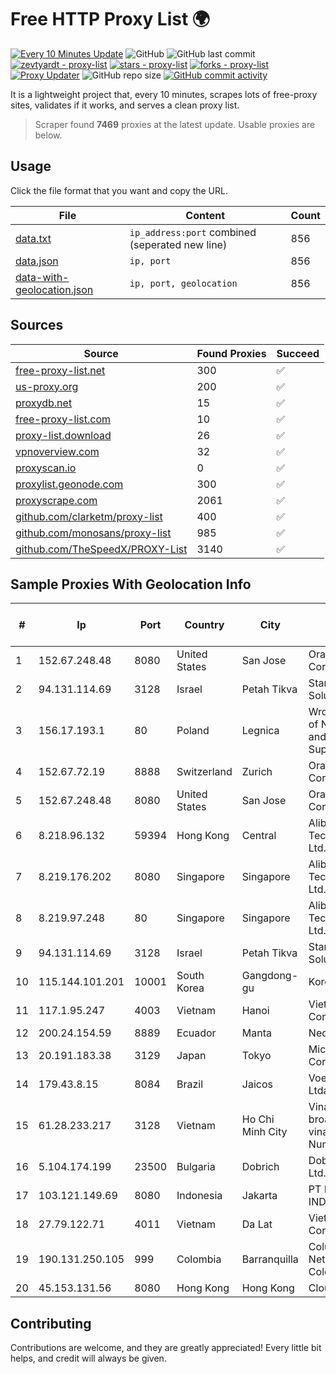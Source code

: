 
# Free HTTP Proxy List 🌍

[![Every 10 Minutes Update](https://github.com/mertguvencli/http-proxy-list/actions/workflows/main.yml/badge.svg?branch=main)](https://github.com/mertguvencli/http-proxy-list/actions/workflows/main.yml)
![GitHub](https://img.shields.io/github/license/mertguvencli/http-proxy-list)
![GitHub last commit](https://img.shields.io/github/last-commit/mertguvencli/http-proxy-list)
[![zevtyardt - proxy-list](https://img.shields.io/static/v1?label=zevtyardt&message=proxy-list&color=blue&logo=github)](https://github.com/zevtyardt/proxy-list "Go to GitHub repo")
[![stars - proxy-list](https://img.shields.io/github/stars/zevtyardt/proxy-list?style=social)](https://github.com/zevtyardt/proxy-list)
[![forks - proxy-list](https://img.shields.io/github/forks/zevtyardt/proxy-list?style=social)](https://github.com/zevtyardt/proxy-list)
[![Proxy Updater](https://github.com/zevtyardt/proxy-list/workflows/Proxy%20Updater/badge.svg)](https://github.com/zevtyardt/proxy-list/actions?query=workflow:"Proxy+Updater")
![GitHub repo size](https://img.shields.io/github/repo-size/zevtyardt/proxy-list)
[![GitHub commit activity](https://img.shields.io/github/commit-activity/m/zevtyardt/proxy-list?logo=commits)](https://github.com/zevtyardt/proxy-list/commits/main)

It is a lightweight project that, every 10 minutes, scrapes lots of free-proxy sites, validates if it works, and serves a clean proxy list.

> Scraper found **7469** proxies at the latest update. Usable proxies are below.

## Usage

Click the file format that you want and copy the URL.

|File|Content|Count|
|----|-------|-----|
|[data.txt](https://raw.githubusercontent.com/mertguvencli/http-proxy-list/main/proxy-list/data.txt)|`ip_address:port` combined (seperated new line)|856|
|[data.json](https://raw.githubusercontent.com/mertguvencli/http-proxy-list/main/proxy-list/data.json)|`ip, port`|856|
|[data-with-geolocation.json](https://raw.githubusercontent.com/mertguvencli/http-proxy-list/main/proxy-list/data-with-geolocation.json)|`ip, port, geolocation`|856|

## Sources

|Source|Found Proxies|Succeed|
|------|-------------|-------|
|[free-proxy-list.net](https://free-proxy-list.net)|300|✅|
|[us-proxy.org](https://www.us-proxy.org)|200|✅|
|[proxydb.net](http://proxydb.net)|15|✅|
|[free-proxy-list.com](https://free-proxy-list.com/?page=&port=&type%5B%5D=http&type%5B%5D=https&up_time=0&search=Search)|10|✅|
|[proxy-list.download](https://www.proxy-list.download/HTTP)|26|✅|
|[vpnoverview.com](https://vpnoverview.com/privacy/anonymous-browsing/free-proxy-servers)|32|✅|
|[proxyscan.io](https://www.proxyscan.io)|0|✅|
|[proxylist.geonode.com](https://proxylist.geonode.com/api/proxy-list?limit=300&page=1&sort_by=lastChecked&sort_type=desc&protocols=http,https)|300|✅|
|[proxyscrape.com](https://api.proxyscrape.com/v2/?request=displayproxies&protocol=http&timeout=10000&country=all&ssl=all&anonymity=all)|2061|✅|
|[github.com/clarketm/proxy-list](https://raw.githubusercontent.com/clarketm/proxy-list/master/proxy-list-raw.txt)|400|✅|
|[github.com/monosans/proxy-list](https://raw.githubusercontent.com/monosans/proxy-list/main/proxies/http.txt)|985|✅|
|[github.com/TheSpeedX/PROXY-List](https://raw.githubusercontent.com/TheSpeedX/PROXY-List/master/http.txt)|3140|✅|


## Sample Proxies With Geolocation Info

|#|Ip|Port|Country|City|Internet Service Provider|
|-|--|----|-------|----|-------------------------|
|1|152.67.248.48|8080|United States|San Jose|Oracle Corporation|
|2|94.131.114.69|3128|Israel|Petah Tikva|Stark Industries Solutions LTD|
|3|156.17.193.1|80|Poland|Legnica|Wroclaw Centre of Networking and Supercomputing|
|4|152.67.72.19|8888|Switzerland|Zurich|Oracle Corporation|
|5|152.67.248.48|8080|United States|San Jose|Oracle Corporation|
|6|8.218.96.132|59394|Hong Kong|Central|Alibaba (US) Technology Co., Ltd.|
|7|8.219.176.202|8080|Singapore|Singapore|Alibaba (US) Technology Co., Ltd.|
|8|8.219.97.248|80|Singapore|Singapore|Alibaba (US) Technology Co., Ltd.|
|9|94.131.114.69|3128|Israel|Petah Tikva|Stark Industries Solutions LTD|
|10|115.144.101.201|10001|South Korea|Gangdong-gu|Korea Telecom|
|11|117.1.95.247|4003|Vietnam|Hanoi|Viettel Corporation|
|12|200.24.154.59|8889|Ecuador|Manta|Nedetel S.A.|
|13|20.191.183.38|3129|Japan|Tokyo|Microsoft Corporation|
|14|179.43.8.15|8084|Brazil|Jaicos|Voex Telecom Ltda|
|15|61.28.233.217|3128|Vietnam|Ho Chi Minh City|Vinadata broadcast via vinagame AS Number|
|16|5.104.174.199|23500|Bulgaria|Dobrich|DobrudjaCable Ltd.|
|17|103.121.149.69|8080|Indonesia|Jakarta|PT EMERIO INDONESIA|
|18|27.79.122.71|4011|Vietnam|Da Lat|Viettel Corporation|
|19|190.131.250.105|999|Colombia|Barranquilla|Columbus Networks Colombia|
|20|45.153.131.56|8080|Hong Kong|Hong Kong|Cloudie Limited|



## Contributing

Contributions are welcome, and they are greatly appreciated! Every
little bit helps, and credit will always be given.


